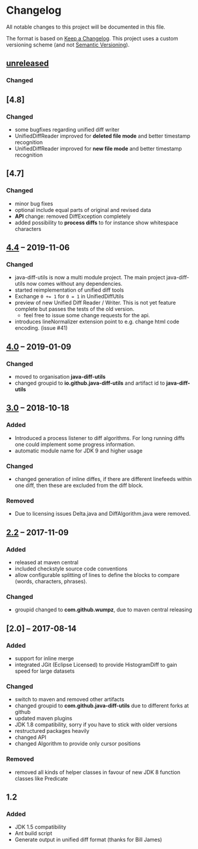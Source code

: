 # Changelog

All notable changes to this project will be documented in this file.

The format is based on [Keep a Changelog](https://keepachangelog.com/en/1.0.0/).
This project uses a custom versioning scheme (and not [Semantic Versioning](https://semver.org/spec/v2.0.0.html)).

## [unreleased]

### Changed

## [4.8]

### Changed

* some bugfixes regarding unified diff writer
* UnifiedDiffReader improved for **deleted file mode** and better timestamp recognition
* UnifiedDiffReader improved for **new file mode** and better timestamp recognition

## [4.7]

### Changed 

* minor bug fixes
* optional include equal parts of original and revised data
* **API** change: removed DiffException completely
* added possibility to **process diffs** to for instance show whitespace characters

## [4.4] – 2019-11-06

### Changed

* java-diff-utils is now a multi module project. The main project java-diff-utils now comes without any dependencies.
* started reimplementation of unified diff tools
* Exchange `0 += 1` for `0 = 1` in UnifiedDiffUtils
* preview of new Unified Diff Reader / Writer. This is not yet feature complete but passes the tests of the old version.
  * feel free to issue some change requests for the api.
* introduces lineNormalizer extension point to e.g. change html code encoding. (issue #41)

## [4.0] – 2019-01-09

### Changed

* moved to organisation **java-diff-utils**
* changed groupid to **io.github.java-diff-utils** and artifact id to **java-diff-utils**

## [3.0] – 2018-10-18

### Added

* Introduced a process listener to diff algorithms. For long running
  diffs one could implement some progress information.
* automatic module name for JDK 9 and higher usage

### Changed

* changed generation of inline diffes, if there are different linefeeds within one diff, then these are excluded from the diff block.

### Removed

* Due to licensing issues Delta.java and DiffAlgorithm.java were removed.

## [2.2] – 2017-11-09

### Added

* released at maven central
* included checkstyle source code conventions
* allow configurable splitting of lines to define the blocks to compare (words, characters, phrases).

### Changed

* groupid changed to **com.github.wumpz**, due to maven central releasing

## [2.0] – 2017-08-14

### Added

* support for inline merge
* integrated JGit (Eclipse Licensed) to provide HistogramDiff to gain speed for large datasets

### Changed

* switch to maven and removed other artifacts
* changed groupid to **com.github.java-diff-utils** due to different forks at github
* updated maven plugins
* JDK 1.8 compatibility, sorry if you have to stick with older versions
* restructured packages heavily
* changed API
* changed Algorithm to provide only cursor positions

### Removed

* removed all kinds of helper classes in favour of new JDK 8 function classes like Predicate

## 1.2

### Added

* JDK 1.5 compatibility
* Ant build script
* Generate output in unified diff format (thanks for Bill James)

[Unreleased]: https://github.com/java-diff-utils/java-diff-utils/compare/java-diff-utils-parent-4.5...HEAD
[4.5]: https://github.com/java-diff-utils/java-diff-utils/compare/java-diff-utils-parent-4.4...java-diff-utils-parent-4.5
[4.4]: https://github.com/java-diff-utils/java-diff-utils/compare/java-diff-utils-4.0...java-diff-utils-parent-4.4
[4.0]: https://github.com/java-diff-utils/java-diff-utils/compare/diffutils-3.0...java-diff-utils-4.0
[3.0]: https://github.com/java-diff-utils/java-diff-utils/compare/diffutils-2.2...diffutils-3.0
[2.2]: https://github.com/java-diff-utils/java-diff-utils/compare/diffutils-2.0...diffutils-2.2

